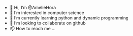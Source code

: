 - 👋 Hi, I’m @AmelieHora
- 👀 I’m interested in computer science
- 🌱 I’m currently learning python and dynamic programming
- 💞️ I’m looking to collaborate on github
- 📫 How to reach me ...

<!---
AmelieHora/AmelieHora is a ✨ special ✨ repository because its `README.md` (this file) appears on your GitHub profile.
You can click the Preview link to take a look at your changes.
--->
